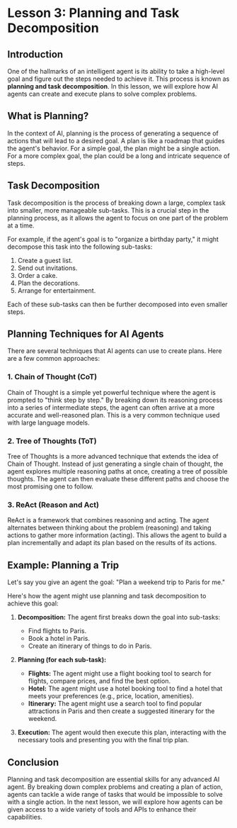 # Lesson 3: Planning and Task Decomposition

## Introduction

One of the hallmarks of an intelligent agent is its ability to take a high-level goal and figure out the steps needed to achieve it. This process is known as **planning and task decomposition**. In this lesson, we will explore how AI agents can create and execute plans to solve complex problems.

## What is Planning?

In the context of AI, planning is the process of generating a sequence of actions that will lead to a desired goal. A plan is like a roadmap that guides the agent's behavior. For a simple goal, the plan might be a single action. For a more complex goal, the plan could be a long and intricate sequence of steps.

## Task Decomposition

Task decomposition is the process of breaking down a large, complex task into smaller, more manageable sub-tasks. This is a crucial step in the planning process, as it allows the agent to focus on one part of the problem at a time.

For example, if the agent's goal is to "organize a birthday party," it might decompose this task into the following sub-tasks:

1.  Create a guest list.
2.  Send out invitations.
3.  Order a cake.
4.  Plan the decorations.
5.  Arrange for entertainment.

Each of these sub-tasks can then be further decomposed into even smaller steps.

## Planning Techniques for AI Agents

There are several techniques that AI agents can use to create plans. Here are a few common approaches:

### 1. Chain of Thought (CoT)

Chain of Thought is a simple yet powerful technique where the agent is prompted to "think step by step." By breaking down its reasoning process into a series of intermediate steps, the agent can often arrive at a more accurate and well-reasoned plan. This is a very common technique used with large language models.

### 2. Tree of Thoughts (ToT)

Tree of Thoughts is a more advanced technique that extends the idea of Chain of Thought. Instead of just generating a single chain of thought, the agent explores multiple reasoning paths at once, creating a tree of possible thoughts. The agent can then evaluate these different paths and choose the most promising one to follow.

### 3. ReAct (Reason and Act)

ReAct is a framework that combines reasoning and acting. The agent alternates between thinking about the problem (reasoning) and taking actions to gather more information (acting). This allows the agent to build a plan incrementally and adapt its plan based on the results of its actions.

## Example: Planning a Trip

Let's say you give an agent the goal: "Plan a weekend trip to Paris for me."

Here's how the agent might use planning and task decomposition to achieve this goal:

1.  **Decomposition:** The agent first breaks down the goal into sub-tasks:
    *   Find flights to Paris.
    *   Book a hotel in Paris.
    *   Create an itinerary of things to do in Paris.

2.  **Planning (for each sub-task):**
    *   **Flights:** The agent might use a flight booking tool to search for flights, compare prices, and find the best option.
    *   **Hotel:** The agent might use a hotel booking tool to find a hotel that meets your preferences (e.g., price, location, amenities).
    *   **Itinerary:** The agent might use a search tool to find popular attractions in Paris and then create a suggested itinerary for the weekend.

3.  **Execution:** The agent would then execute this plan, interacting with the necessary tools and presenting you with the final trip plan.

## Conclusion

Planning and task decomposition are essential skills for any advanced AI agent. By breaking down complex problems and creating a plan of action, agents can tackle a wide range of tasks that would be impossible to solve with a single action. In the next lesson, we will explore how agents can be given access to a wide variety of tools and APIs to enhance their capabilities.

